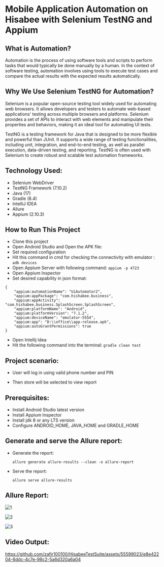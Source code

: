 # Mobile Application Automation on Hisabee with Selenium TestNG and Appium

## What is Automation?

Automation is the process of using software tools and scripts to perform tasks that would typically be done manually by a human. In the context of software testing, automation involves using tools to execute test cases and compare the actual results with the expected results automatically.

## Why We Use Selenium TestNG for Automation?

Selenium is a popular open-source testing tool widely used for automating web browsers. It allows developers and testers to automate web-based applications' testing across multiple browsers and platforms. Selenium provides a set of APIs to interact with web elements and manipulate their properties and behaviors, making it an ideal tool for automating UI tests.

TestNG is a testing framework for Java that is designed to be more flexible and powerful than JUnit. It supports a wide range of testing functionalities, including unit, integration, and end-to-end testing, as well as parallel execution, data-driven testing, and reporting. TestNG is often used with Selenium to create robust and scalable test automation frameworks.

## Technology Used:
- Selenium WebDriver
- TestNG Framework (7.10.2)
- Java (17)
- Gradle (8.4)
- IntelliJ IDEA
- Allure
- Appium (2.10.3)

## How to Run This Project

- Clone this project
- Open Android Studio and Open the APK file:
- Set required configuration
- Hit this command in cmd for checking the connectivity with emulator : ``adb devices``
- Open Appium Server with following command: ```appium -p 4723```
- Open Appium Inspector
- Set desired capability in json format:
``` 
{
    "appium:automationName": "UiAutomator2",
    "appium:appPackage": "com.hishabee.business",
    "appium:appActivity": "com.hishabee.business.SplashScreen.SplashScreen",
    "appium:platformName": "Android",
    "appium:platformVersion": "7.1.2",
    "appium:deviceName": "emulator-5554",
    "appium:app": "D:\\office\\app-release.apk",
    "appium:autoGrantPermissions": true
}
```
- Open Intellij Idea
- Hit the following command into the terminal:
```gradle clean test```

## Project scenario:

- User will log in using valid phone number and PIN

- Then store will be selected to view report

## Prerequisites:

- Install Android Studio latest version
- Install Appium Inspector
- Install jdk 8 or any LTS version
- Configure ANDROID_HOME, JAVA_HOME and GRADLE_HOME

## Generate and serve the Allure report:
- Generate the report:
  ```
  allure generate allure-results --clean -o allure-report
  ```
- Serve the report:
  ```
  allure serve allure-results
  ```

## Allure Report:

![1](https://github.com/zafir100100/HisabeeTestSuite/assets/55599023/b596f475-7443-4303-9123-aa7a8781ddec)

![2](https://github.com/zafir100100/HisabeeTestSuite/assets/55599023/d94d545d-76a5-4674-93f7-097eb036df4d)

![3](https://github.com/zafir100100/HisabeeTestSuite/assets/55599023/74cb2141-ad99-429a-ad26-dc3fc6d30c6f)

## Video Output:

https://github.com/zafir100100/HisabeeTestSuite/assets/55599023/e8e42204-6ddc-4c7e-98c2-5a6d320a6a04


